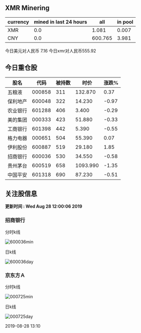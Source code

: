 ## XMR Minering

|currency|mined in last 24 hours|all|in pool|
|---|---|---|---|
|XMR|0.0|1.081|0.007|
|CNY|0.0|600.765|3.981|

今日美元对人民币 7.16	今日xmr对人民币555.92


## 今日重仓股 

|股名|代码|被持数|时价|涨跌%|
|---|---|---|---|---|
|五粮液|000858|311|132.870|0.37|
|保利地产|600048|322|14.230|-0.97|
|农业银行|601288|406|3.400|-0.29|
|美的集团|000333|423|51.880|-0.33|
|工商银行|601398|442|5.390|-0.55|
|格力电器|000651|504|55.390|0.07|
|伊利股份|600887|519|29.180|1.85|
|招商银行|600036|530|34.550|-0.58|
|贵州茅台|600519|658|1093.990|-1.35|
|中国平安|601318|690|87.230|-0.51|

## 关注股信息
**更新时间 : Wed Aug 28 12:00:06 2019**
### 招商银行 
分时k线

![600036min](http://image.sinajs.cn/newchart/min/n/sh600036.gif)

日k线

![600036day](http://image.sinajs.cn/newchart/daily/n/sh600036.gif)

### 京东方Ａ 
分时k线

![000725min](http://image.sinajs.cn/newchart/min/n/sz000725.gif)

日k线

![000725day](http://image.sinajs.cn/newchart/daily/n/sz000725.gif)

2019-08-28 13:10
